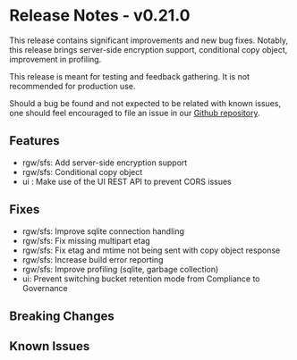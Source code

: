 # Release Notes - v0.21.0

This release contains significant improvements and new bug fixes. Notably,
this release brings server-side encryption support, conditional copy object,
improvement in profiling.

This release is meant for testing and feedback gathering. It is not recommended
for production use.

Should a bug be found and not expected to be related with known issues, one
should feel encouraged to file an issue in our
[Github repository](https://github.com/aquarist-labs/s3gw/issues/new/choose).

## Features

- rgw/sfs: Add server-side encryption support
- rgw/sfs: Conditional copy object
- ui : Make use of the UI REST API to prevent CORS issues

## Fixes

- rgw/sfs: Improve sqlite connection handling
- rgw/sfs: Fix missing multipart etag
- rgw/sfs: Fix etag and mtime not being sent with copy object response
- rgw/sfs: Increase build error reporting
- rgw/sfs: Improve profiling (sqlite, garbage collection)
- ui: Prevent switching bucket retention mode from Compliance to Governance

## Breaking Changes

## Known Issues
